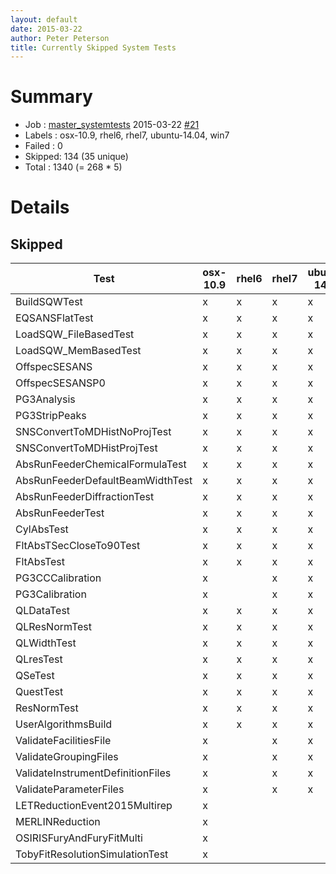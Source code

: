 ```yaml
---
layout: default
date: 2015-03-22
author: Peter Peterson
title: Currently Skipped System Tests
---
```

Summary
=======

* Job    : [master_systemtests](http://builds.mantidproject.org/job/master_systemtests/) 2015-03-22 [#21](http://builds.mantidproject.org/job/master_systemtests/21/)
* Labels : osx-10.9, rhel6, rhel7, ubuntu-14.04, win7
* Failed : 0
* Skipped: 134 (35 unique)
* Total  : 1340 (= 268 * 5)

Details
=======

Skipped
-------

| Test                               | osx-10.9 | rhel6 | rhel7 | ubuntu-14.04 | win7 |
|------------------------------------|----------|-------|-------|--------------|------|
| BuildSQWTest                       |     x    |   x   |   x   |       x      |   x  |
| EQSANSFlatTest                     |     x    |   x   |   x   |       x      |   x  |
| LoadSQW_FileBasedTest              |     x    |   x   |   x   |       x      |   x  |
| LoadSQW_MemBasedTest               |     x    |   x   |   x   |       x      |   x  |
| OffspecSESANS                      |     x    |   x   |   x   |       x      |   x  |
| OffspecSESANSP0                    |     x    |   x   |   x   |       x      |   x  |
| PG3Analysis                        |     x    |   x   |   x   |       x      |   x  |
| PG3StripPeaks                      |     x    |   x   |   x   |       x      |   x  |
| SNSConvertToMDHistNoProjTest       |     x    |   x   |   x   |       x      |   x  |
| SNSConvertToMDHistProjTest         |     x    |   x   |   x   |       x      |   x  |
| AbsRunFeederChemicalFormulaTest    |     x    |   x   |   x   |       x      |      |
| AbsRunFeederDefaultBeamWidthTest   |     x    |   x   |   x   |       x      |      |
| AbsRunFeederDiffractionTest        |     x    |   x   |   x   |       x      |      |
| AbsRunFeederTest                   |     x    |   x   |   x   |       x      |      |
| CylAbsTest                         |     x    |   x   |   x   |       x      |      |
| FltAbsTSecCloseTo90Test            |     x    |   x   |   x   |       x      |      |
| FltAbsTest                         |     x    |   x   |   x   |       x      |      |
| PG3CCCalibration                   |     x    |       |   x   |       x      |   x  |
| PG3Calibration                     |     x    |       |   x   |       x      |   x  |
| QLDataTest                         |     x    |   x   |   x   |       x      |      |
| QLResNormTest                      |     x    |   x   |   x   |       x      |      |
| QLWidthTest                        |     x    |   x   |   x   |       x      |      |
| QLresTest                          |     x    |   x   |   x   |       x      |      |
| QSeTest                            |     x    |   x   |   x   |       x      |      |
| QuestTest                          |     x    |   x   |   x   |       x      |      |
| ResNormTest                        |     x    |   x   |   x   |       x      |      |
| UserAlgorithmsBuild                |     x    |   x   |   x   |       x      |      |
| ValidateFacilitiesFile             |     x    |       |   x   |       x      |      |
| ValidateGroupingFiles              |     x    |       |   x   |       x      |      |
| ValidateInstrumentDefinitionFiles  |     x    |       |   x   |       x      |      |
| ValidateParameterFiles             |     x    |       |   x   |       x      |      |
| LETReductionEvent2015Multirep      |     x    |       |       |              |      |
| MERLINReduction                    |     x    |       |       |              |      |
| OSIRISFuryAndFuryFitMulti          |     x    |       |       |              |      |
| TobyFitResolutionSimulationTest    |     x    |       |       |              |      |
